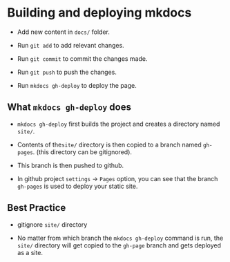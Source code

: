 # Building and deploying mkdocs

- Add new content in `docs/` folder.

- Run `git add` to add relevant changes.

- Run `git commit` to commit the changes made.

- Run `git push` to push the changes.

- Run `mkdocs gh-deploy` to deploy the page.



## What `mkdocs gh-deploy` does

- `mkdocs gh-deploy` first builds the project and creates a directory named `site/`.

- Contents of the`site/` directory is then copied to a branch named `gh-pages`. (this directory can be gitignored).

- This branch is then pushed to github.

- In github project `settings` -> `Pages` option, you can see that the branch `gh-pages` is used to deploy your static site.



## Best Practice

- gitignore `site/` directory

- No matter from which branch the `mkdocs gh-deploy` command is run, the `site/` directory will get copied to the `gh-page` branch and gets deployed as a site.
